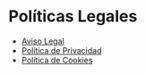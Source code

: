 # Políticas Legales

* [Aviso Legal](./aviso-legal.md)
* [Política de Privacidad](./politica-privacidad.md)
* [Política de Cookies](./politica-cookies.md)
